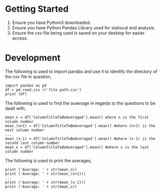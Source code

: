 # Getting Started

1. Ensure you have Python3 downloaded. 
2. Ensure you have Python Pandas Library used for statiscal and analysis. 
3. Ensure the csv file being used is saved on your desktop for easier access. 

# Development 

The following is used to import pandas and use it to identify the directory of the csv file in question, 

```
import pandas as pd 
df = pd.read_csv (r'file path.csv')
print (df)
```

The following is used to find the avaerage in regards to the questions to be dealt with,

```
mean_n = df['ColumnTitleToBeAveraged'].mean() where n is the first column number 
mean_(n+1) = df['ColumnTitleToBeAveraged'].mean() #where (n+1) is the next column number
...
mean_(x-1) = df['ColumnTitleToBeAveraged'].mean() #where (x-1) is the second last column number
mean_x = df['ColumnTitleToBeAveraged'].mean() #where x is the last column number
```

The following is used to print the averages, 

``` 
print ('Average: ' + str(mean_n))
print ('Average: ' + str(mean_(n+1)))
...
print ('Average: ' + str(mean_(x-1)))
print ('Average: ' + str(mean_x))
```
